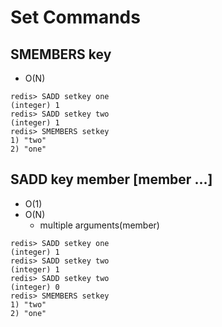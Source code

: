 # Set Commands

## SMEMBERS key

- O(N)

```
redis> SADD setkey one
(integer) 1
redis> SADD setkey two
(integer) 1
redis> SMEMBERS setkey
1) "two"
2) "one"
```

## SADD key member [member ...]

- O(1)
- O(N)
    - multiple arguments(member)

```
redis> SADD setkey one
(integer) 1
redis> SADD setkey two
(integer) 1
redis> SADD setkey two
(integer) 0
redis> SMEMBERS setkey
1) "two"
2) "one"
```
